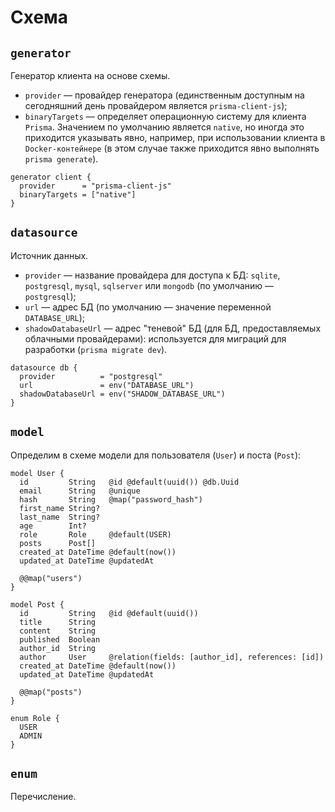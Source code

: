 # Схема

## `generator`

Генератор клиента на основе схемы.

- `provider` — провайдер генератора (единственным доступным на сегодняшний день провайдером является
  `prisma-client-js`);
- `binaryTargets` — определяет операционную систему для клиента `Prisma`. Значением по умолчанию является `native`, но
  иногда это приходится указывать явно, например, при использовании клиента в `Docker-контейнере` (в этом случае также
  приходится явно выполнять `prisma generate`).

```prisma
generator client {
  provider      = "prisma-client-js"
  binaryTargets = ["native"]
}
```

## `datasource`

Источник данных.

- `provider` — название провайдера для доступа к БД: `sqlite`, `postgresql`, `mysql`, `sqlserver` или `mongodb` (по
  умолчанию — `postgresql`);
- `url` — адрес БД (по умолчанию — значение переменной `DATABASE_URL`);
- `shadowDatabaseUrl` — адрес "теневой" БД (для БД, предоставляемых облачными провайдерами): используется для миграций
  для разработки (`prisma migrate dev`).

```prisma
datasource db {
  provider          = "postgresql"
  url               = env("DATABASE_URL")
  shadowDatabaseUrl = env("SHADOW_DATABASE_URL")
}
```

## `model`

Определим в схеме модели для пользователя (`User`) и поста (`Post`):

```
model User {
  id         String   @id @default(uuid()) @db.Uuid
  email      String   @unique
  hash       String   @map("password_hash")
  first_name String?
  last_name  String?
  age        Int?
  role       Role     @default(USER)
  posts      Post[]
  created_at DateTime @default(now())
  updated_at DateTime @updatedAt

  @@map("users")
}

model Post {
  id         String   @id @default(uuid())
  title      String
  content    String
  published  Boolean
  author_id  String
  author     User     @relation(fields: [author_id], references: [id])
  created_at DateTime @default(now())
  updated_at DateTime @updatedAt

  @@map("posts")
}

enum Role {
  USER
  ADMIN
}
```

## `enum`

Перечисление.
